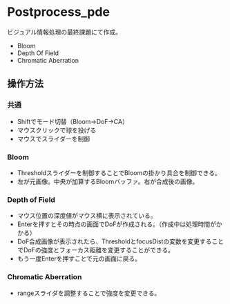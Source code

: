 # Postprocess_pde
ビジュアル情報処理の最終課題にて作成。

* Bloom
* Depth Of Field
* Chromatic Aberration

## 操作方法

### 共通
* Shiftでモード切替（Bloom->DoF->CA）
* マウスクリックで球を投げる
* マウスでスライダーを制御

### Bloom

* Thresholdスライダーを制御することでBloomの掛かり具合を制御できる。
* 左が元画像。中央が加算するBloomバッファ。右が合成後の画像。

### Depth of Field

* マウス位置の深度値がマウス横に表示されている。
* Enterを押すとその時点の画面でDoFが作成される。（作成中は処理時間がかかる）
* DoF合成画像が表示されたら、ThresholdとfocusDistの変数を変更することでDoFの強度とフォーカス距離を変更することができる。
* もう一度Enterを押すことで元の画面に戻る。

### Chromatic Aberration

* rangeスライダを調整することで強度を変更できる。
